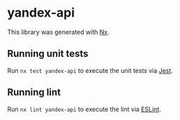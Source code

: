 # yandex-api

This library was generated with [Nx](https://nx.dev).

## Running unit tests

Run `nx test yandex-api` to execute the unit tests via [Jest](https://jestjs.io).

## Running lint

Run `nx lint yandex-api` to execute the lint via [ESLint](https://eslint.org/).
